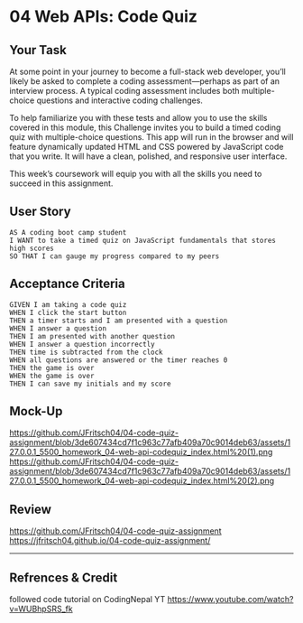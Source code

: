 # 04 Web APIs: Code Quiz

## Your Task

At some point in your journey to become a full-stack web developer, you’ll likely be asked to complete a coding assessment&mdash;perhaps as part of an interview process. A typical coding assessment includes both multiple-choice questions and interactive coding challenges. 

To help familiarize you with these tests and allow you to use the skills covered in this module, this Challenge invites you to build a timed coding quiz with multiple-choice questions. This app will run in the browser and will feature dynamically updated HTML and CSS powered by JavaScript code that you write. It will have a clean, polished, and responsive user interface. 

This week’s coursework will equip you with all the skills you need to succeed in this assignment.

## User Story

```
AS A coding boot camp student
I WANT to take a timed quiz on JavaScript fundamentals that stores high scores
SO THAT I can gauge my progress compared to my peers
```

## Acceptance Criteria

```
GIVEN I am taking a code quiz
WHEN I click the start button
THEN a timer starts and I am presented with a question
WHEN I answer a question
THEN I am presented with another question
WHEN I answer a question incorrectly
THEN time is subtracted from the clock
WHEN all questions are answered or the timer reaches 0
THEN the game is over
WHEN the game is over
THEN I can save my initials and my score
```

## Mock-Up
https://github.com/JFritsch04/04-code-quiz-assignment/blob/3de607434cd7f1c963c77afb409a70c9014deb63/assets/127.0.0.1_5500_homework_04-web-api-codequiz_index.html%20(1).png
https://github.com/JFritsch04/04-code-quiz-assignment/blob/3de607434cd7f1c963c77afb409a70c9014deb63/assets/127.0.0.1_5500_homework_04-web-api-codequiz_index.html%20(2).png


## Review
https://github.com/JFritsch04/04-code-quiz-assignment
https://jfritsch04.github.io/04-code-quiz-assignment/


---
## Refrences & Credit
followed code tutorial on CodingNepal YT
https://www.youtube.com/watch?v=WUBhpSRS_fk
